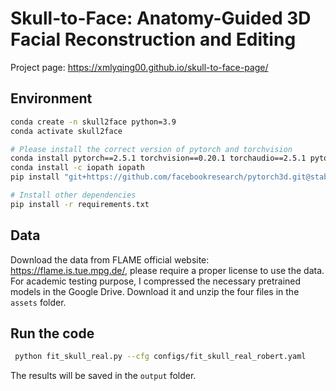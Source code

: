 # Skull-to-Face: Anatomy-Guided 3D Facial Reconstruction and Editing

Project page: https://xmlyqing00.github.io/skull-to-face-page/


## Environment

```bash
conda create -n skull2face python=3.9
conda activate skull2face

# Please install the correct version of pytorch and torchvision
conda install pytorch==2.5.1 torchvision==0.20.1 torchaudio==2.5.1 pytorch-cuda=12.4 -c pytorch -c nvidia
conda install -c iopath iopath
pip install "git+https://github.com/facebookresearch/pytorch3d.git@stable"

# Install other dependencies
pip install -r requirements.txt
```

## Data
Download the data from FLAME official website: https://flame.is.tue.mpg.de/, please require a proper license to use the data.
For academic testing purpose, I compressed the necessary pretrained models in the Google Drive.
Download it and unzip the four files in the `assets` folder.

## Run the code

```bash
 python fit_skull_real.py --cfg configs/fit_skull_real_robert.yaml 
```
The results will be saved in the `output` folder.

